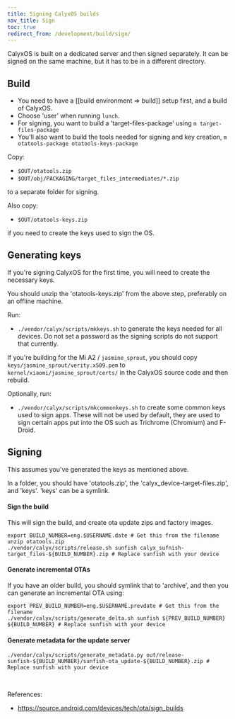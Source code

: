 ```yaml
---
title: Signing CalyxOS builds
nav_title: Sign
toc: true
redirect_from: /development/build/sign/
---
```


CalyxOS is built on a dedicated server and then signed separately. It can be signed on the same machine, but it has to be in a different directory.

## Build

* You need to have a [[build environment => build]] setup first, and a build of CalyxOS.
* Choose 'user' when running `lunch`.
* For signing, you want to build a 'target-files-package' using `m target-files-package`
* You'll also want to build the tools needed for signing and key creation, `m otatools-package otatools-keys-package`

Copy:
* `$OUT/otatools.zip`
* `$OUT/obj/PACKAGING/target_files_intermediates/*.zip`

to a separate folder for signing.

Also copy:
* `$OUT/otatools-keys.zip`

if you need to create the keys used to sign the OS.

## Generating keys

If you're signing CalyxOS for the first time, you will need to create the necessary keys.

You should unzip the 'otatools-keys.zip' from the above step, preferably on an offline machine.

Run:
* `./vendor/calyx/scripts/mkkeys.sh` to generate the keys needed for all devices. Do not set a password as the signing scripts do not support that currently.

If you're building for the Mi A2 / `jasmine_sprout`, you should copy `keys/jasmine_sprout/verity.x509.pem` to `kernel/xiaomi/jasmine_sprout/certs/` in the CalyxOS source code and then rebuild.

Optionally, run:
* `./vendor/calyx/scripts/mkcommonkeys.sh` to create some common keys used to sign apps. These will not be used by default, they are used to sign certain apps put into the OS such as Trichrome (Chromium) and F-Droid.

## Signing

This assumes you've generated the keys as mentioned above.

In a folder, you should have 'otatools.zip', the 'calyx_device-target-files.zip', and 'keys'. 'keys' can be a symlink.

#### Sign the build
This will sign the build, and create ota update zips and factory images.

```shell
export BUILD_NUMBER=eng.$USERNAME.date # Get this from the filename
unzip otatools.zip
./vendor/calyx/scripts/release.sh sunfish calyx_sufnish-target_files-${BUILD_NUMBER}.zip # Replace sunfish with your device
```

#### Generate incremental OTAs
If you have an older build, you should symlink that to 'archive', and then you can generate an incremental OTA using:

```shell
export PREV_BUILD_NUMBER=eng.$USERNAME.prevdate # Get this from the filename
./vendor/calyx/scripts/generate_delta.sh sunfish ${PREV_BUILD_NUMBER} ${BUILD_NUMBER} # Replace sunfish with your device
```

#### Generate metadata for the update server

```shell
./vendor/calyx/scripts/generate_metadata.py out/release-sunfish-${BUILD_NUMBER}/sunfish-ota_update-${BUILD_NUMBER}.zip # Replace sunfish with your device
```

<br />

References:
* <https://source.android.com/devices/tech/ota/sign_builds>